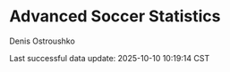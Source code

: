 # Advanced Soccer Statistics
Denis Ostroushko

<!-- gfm -->

Last successful data update: 2025-10-10 10:19:14 CST
